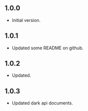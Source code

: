 ## 1.0.0

- Initial version.

## 1.0.1

- Updated some README on github.

## 1.0.2

- Updated.

## 1.0.3

- Updated dark api documents.
